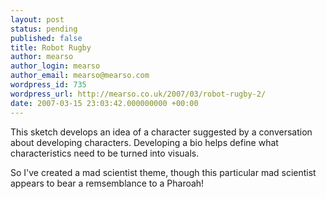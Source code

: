 ```yaml
---
layout: post
status: pending
published: false
title: Robot Rugby
author: mearso
author_login: mearso
author_email: mearso@mearso.com
wordpress_id: 735
wordpress_url: http://mearso.co.uk/2007/03/robot-rugby-2/
date: 2007-03-15 23:03:42.000000000 +00:00
---
```

This sketch develops an idea of a character suggested by a conversation about developing characters. Developing a bio helps define what characteristics need to be turned into visuals.

So I've created a mad scientist theme, though this particular mad scientist appears to bear a remsemblance to a Pharoah!


